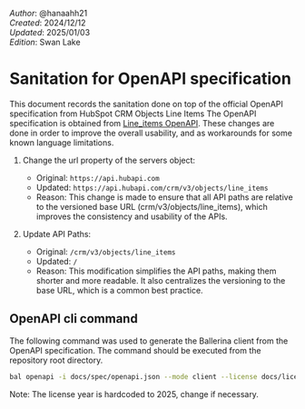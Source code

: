 _Author_:  <!-- TODO: Add author name --> @hanaahh21\
_Created_: <!-- TODO: Add date --> 2024/12/12\
_Updated_: <!-- TODO: Add date --> 2025/01/03\
_Edition_: Swan Lake

# Sanitation for OpenAPI specification

This document records the sanitation done on top of the official OpenAPI specification from HubSpot CRM Objects Line Items
The OpenAPI specification is obtained from [Line_items OpenAPI](https://github.com/HubSpot/HubSpot-public-api-spec-collection/blob/main/PublicApiSpecs/CRM/Line%20Items/Rollouts/424/v3/lineItems.json).
These changes are done in order to improve the overall usability, and as workarounds for some known language limitations.


1. Change the url property of the servers object:

    * Original: `https://api.hubapi.com`
    * Updated: `https://api.hubapi.com/crm/v3/objects/line_items`
    * Reason: This change is made to ensure that    all API paths are relative to the versioned base URL (crm/v3/objects/line_items), which improves the consistency and usability of the APIs.

2. Update API Paths:

    * Original: `/crm/v3/objects/line_items`
    * Updated: `/`
    * Reason: This modification simplifies the API paths, making them shorter and more readable. It also centralizes the versioning to the base URL, which is a common best practice.

## OpenAPI cli command

The following command was used to generate the Ballerina client from the OpenAPI specification. The command should be executed from the repository root directory.

```bash
bal openapi -i docs/spec/openapi.json --mode client --license docs/license.txt -o ballerina
```
Note: The license year is hardcoded to 2025, change if necessary.